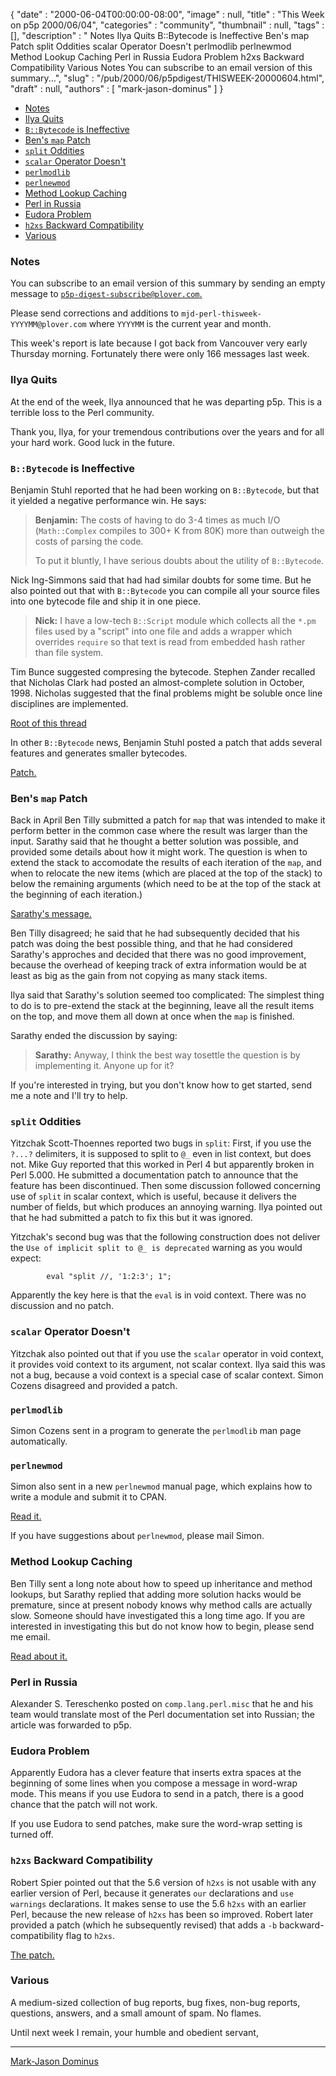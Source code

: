{
   "date" : "2000-06-04T00:00:00-08:00",
   "image" : null,
   "title" : "This Week on p5p 2000/06/04",
   "categories" : "community",
   "thumbnail" : null,
   "tags" : [],
   "description" : " Notes Ilya Quits B::Bytecode is Ineffective Ben's map Patch split Oddities scalar Operator Doesn't perlmodlib perlnewmod Method Lookup Caching Perl in Russia Eudora Problem h2xs Backward Compatibility Various Notes You can subscribe to an email version of this summary...",
   "slug" : "/pub/2000/06/p5pdigest/THISWEEK-20000604.html",
   "draft" : null,
   "authors" : [
      "mark-jason-dominus"
   ]
}



-   [Notes](#Notes)
-   [Ilya Quits](#Ilya_Quits)
-   [`B::Bytecode` is Ineffective](#B::Bytecode_is_Ineffective)
-   [Ben's `map` Patch](#Bens_map_Patch)
-   [`split` Oddities](#split_Oddities)
-   [`scalar` Operator Doesn't](#scalar_Operator_Doesnt)
-   [`perlmodlib`](#perlmodlib)
-   [`perlnewmod`](#perlnewmod)
-   [Method Lookup Caching](#Method_Lookup_Caching)
-   [Perl in Russia](#Perl_in_Russia)
-   [Eudora Problem](#Eudora_Problem)
-   [`h2xs` Backward Compatibility](#h2xs_Backward_Compatibility)
-   [Various](#Various)

### <span id="Notes">Notes</span>

You can subscribe to an email version of this summary by sending an empty message to [`p5p-digest-subscribe@plover.com`.](mailto:p5p-digest-subscribe@plover.com)

Please send corrections and additions to `mjd-perl-thisweek-YYYYMM@plover.com` where `YYYYMM` is the current year and month.

This week's report is late because I got back from Vancouver very early Thursday morning. Fortunately there were only 166 messages last week.

### <span id="Ilya_Quits">Ilya Quits</span>

At the end of the week, Ilya announced that he was departing p5p. This is a terrible loss to the Perl community.

Thank you, Ilya, for your tremendous contributions over the years and for all your hard work. Good luck in the future.

### <span id="B::Bytecode_is_Ineffective">`B::Bytecode` is Ineffective</span>

Benjamin Stuhl reported that he had been working on `B::Bytecode`, but that it yielded a negative performance win. He says:

> **Benjamin:** The costs of having to do 3-4 times as much I/O (`Math::Complex` compiles to 300+ K from 80K) more than outweigh the costs of parsing the code.
>
> To put it bluntly, I have serious doubts about the utility of `B::Bytecode`.

Nick Ing-Simmons said that had had similar doubts for some time. But he also pointed out that with `B::Bytecode` you can compile all your source files into one bytecode file and ship it in one piece.

> **Nick:** I have a low-tech `B::Script` module which collects all the `*.pm` files used by a "script" into one file and adds a wrapper which overrides `require` so that text is read from embedded hash rather than file system.

Tim Bunce suggested compresing the bytecode. Stephen Zander recalled that Nicholas Clark had posted an almost-complete solution in October, 1998. Nicholas suggested that the final problems might be soluble once line disciplines are implemented.

[Root of this thread](http://www.xray.mpe.mpg.de/mailing-lists/perl5-porters/2000-05/msg01109.html)

In other `B::Bytecode` news, Benjamin Stuhl posted a patch that adds several features and generates smaller bytecodes.

[Patch.](http://www.xray.mpe.mpg.de/mailing-lists/perl5-porters/2000-06/msg00057.html)

### <span id="Bens_map_Patch">Ben's `map` Patch</span>

Back in April Ben Tilly submitted a patch for `map` that was intended to make it perform better in the common case where the result was larger than the input. Sarathy said that he thought a better solution was possible, and provided some details about how it might work. The question is when to extend the stack to accomodate the results of each iteration of the `map`, and when to relocate the new items (which are placed at the top of the stack) to below the remaining arguments (which need to be at the top of the stack at the beginning of each iteration.)

[Sarathy's message.](http://www.xray.mpe.mpg.de/mailing-lists/perl5-porters/2000-05/msg01154.html)

Ben Tilly disagreed; he said that he had subsequently decided that his patch was doing the best possible thing, and that he had considered Sarathy's approches and decided that there was no good improvement, because the overhead of keeping track of extra information would be at least as big as the gain from not copying as many stack items.

Ilya said that Sarathy's solution seemed too complicated: The simplest thing to do is to pre-extend the stack at the beginning, leave all the result items on the top, and move them all down at once when the `map` is finished.

Sarathy ended the discussion by saying:

> **Sarathy:** Anyway, I think the best way tosettle the question is by implementing it. Anyone up for it?

If you're interested in trying, but you don't know how to get started, send me a note and I'll try to help.

### <span id="split_Oddities">`split` Oddities</span>

Yitzchak Scott-Thoennes reported two bugs in `split`: First, if you use the `?...?` delimiters, it is supposed to split to `@_` even in list context, but does not. Mike Guy reported that this worked in Perl 4 but apparently broken in Perl 5.000. He submitted a documentation patch to announce that the feature has been discontinued. Then some discussion followed concerning use of `split` in scalar context, which is useful, because it delivers the number of fields, but which produces an annoying warning. Ilya pointed out that he had submitted a patch to fix this but it was ignored.

Yitzchak's second bug was that the following construction does not deliver the `Use of implicit split to @_ is deprecated` warning as you would expect:

            eval "split //, '1:2:3'; 1";

Apparently the key here is that the `eval` is in void context. There was no discussion and no patch.

### <span id="scalar_Operator_Doesnt">`scalar` Operator Doesn't</span>

Yitzchak also pointed out that if you use the `scalar` operator in void context, it provides void context to its argument, not scalar context. Ilya said this was not a bug, because a void context is a special case of scalar context. Simon Cozens disagreed and provided a patch.

### <span id="perlmodlib">`perlmodlib`</span>

Simon Cozens sent in a program to generate the `perlmodlib` man page automatically.

### <span id="perlnewmod">`perlnewmod`</span>

Simon also sent in a new `perlnewmod` manual page, which explains how to write a module and submit it to CPAN.

[Read it.](http://www.xray.mpe.mpg.de/mailing-lists/perl5-porters/2000-05/msg01095.html)

If you have suggestions about `perlnewmod`, please mail Simon.

### <span id="Method_Lookup_Caching">Method Lookup Caching</span>

Ben Tilly sent a long note about how to speed up inheritance and method lookups, but Sarathy replied that adding more solution hacks would be premature, since at present nobody knows why method calls are actually slow. Someone should have investigated this a long time ago. If you are interested in investigating this but do not know how to begin, please send me email.

[Read about it.](http://www.xray.mpe.mpg.de/mailing-lists/perl5-porters/2000-05/msg01102.html)

### <span id="Perl_in_Russia">Perl in Russia</span>

Alexander S. Tereschenko posted on `comp.lang.perl.misc` that he and his team would translate most of the Perl documentation set into Russian; the article was forwarded to p5p.

### <span id="Eudora_Problem">Eudora Problem</span>

Apparently Eudora has a clever feature that inserts extra spaces at the beginning of some lines when you compose a message in word-wrap mode. This means if you use Eudora to send in a patch, there is a good chance that the patch will not work.

If you use Eudora to send patches, make sure the word-wrap setting is turned off.

### <span id="h2xs_Backward_Compatibility">`h2xs` Backward Compatibility</span>

Robert Spier pointed out that the 5.6 version of `h2xs` is not usable with any earlier version of Perl, because it generates `our` declarations and `use warnings` declarations. It makes sense to use the 5.6 `h2xs` with an earlier Perl, because the new release of `h2xs` has been so improved. Robert later provided a patch (which he subsequently revised) that adds a `-b` backward-compatibility flag to `h2xs`.

[The patch.](http://www.xray.mpe.mpg.de/mailing-lists/perl5-porters/2000-06/msg00147.html)

### <span id="Various">Various</span>

A medium-sized collection of bug reports, bug fixes, non-bug reports, questions, answers, and a small amount of spam. No flames.

Until next week I remain, your humble and obedient servant,

------------------------------------------------------------------------

[Mark-Jason Dominus](mailto:mjd-perl-thisweek-200006+@plover.com)
